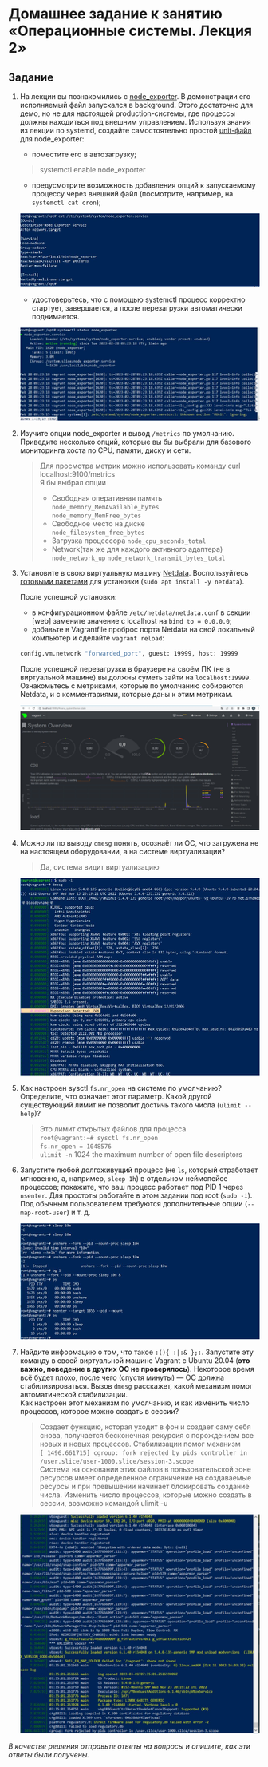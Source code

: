 # Домашнее задание к занятию «Операционные системы. Лекция 2»

## Задание

1. На лекции вы познакомились с [node_exporter](https://github.com/prometheus/node_exporter/releases). В демонстрации его исполняемый файл запускался в background. Этого достаточно для демо, но не для настоящей production-системы, где процессы должны находиться под внешним управлением. Используя знания из лекции по systemd, создайте самостоятельно простой [unit-файл](https://www.freedesktop.org/software/systemd/man/systemd.service.html) для node_exporter:

    * поместите его в автозагрузку;
    > systemctl enable node_exporter
    * предусмотрите возможность добавления опций к запускаемому процессу через внешний файл (посмотрите, например, на `systemctl cat cron`);
  
    ![2](https://github.com/AVasMakarov/devops-netology/blob/main/Screenshots/HW3_4/2.JPG?raw=true)
   
    * удостоверьтесь, что с помощью systemctl процесс корректно стартует, завершается, а после перезагрузки автоматически поднимается.

    ![3](https://github.com/AVasMakarov/devops-netology/blob/main/Screenshots/HW3_4/3.JPG?raw=true)

2. Изучите опции node_exporter и вывод `/metrics` по умолчанию. Приведите несколько опций, которые вы бы выбрали для базового мониторинга хоста по CPU, памяти, диску и сети.

   > Для просмотра метрик можно использовать команду curl localhost:9100/metrics  
   > Я бы выбрал опции
    > - Свободная оперативная память   
      `node_memory_MemAvailable_bytes`  
      `node_memory_MemFree_bytes`
    > - Свободное место на диске   
      `node_filesystem_free_bytes`  
    > - Загрузка процессора 
      `node_cpu_seconds_total`
    > - Network(так же для каждого активного адаптера)
    > `node_network_up`
      `node_network_transmit_bytes_total`

3. Установите в свою виртуальную машину [Netdata](https://github.com/netdata/netdata). Воспользуйтесь [готовыми пакетами](https://packagecloud.io/netdata/netdata/install) для установки (`sudo apt install -y netdata`).

   После успешной установки:

    * в конфигурационном файле `/etc/netdata/netdata.conf` в секции [web] замените значение с localhost на `bind to = 0.0.0.0`;
    * добавьте в Vagrantfile проброс порта Netdata на свой локальный компьютер и сделайте `vagrant reload`:

    ```bash
    config.vm.network "forwarded_port", guest: 19999, host: 19999
    ```

   После успешной перезагрузки в браузере на своём ПК (не в виртуальной машине) вы должны суметь зайти на `localhost:19999`. Ознакомьтесь с метриками, которые по умолчанию собираются Netdata, и с комментариями, которые даны к этим метрикам.

   ![4](https://github.com/AVasMakarov/devops-netology/blob/main/Screenshots/HW3_4/4.JPG?raw=true)

4. Можно ли по выводу `dmesg` понять, осознаёт ли ОС, что загружена не на настоящем оборудовании, а на системе виртуализации?

   >Да, система видит виртуализацию

   ![5](https://github.com/AVasMakarov/devops-netology/blob/main/Screenshots/HW3_4/5.JPG?raw=true)

5. Как настроен sysctl `fs.nr_open` на системе по умолчанию? Определите, что означает этот параметр. Какой другой существующий лимит не позволит достичь такого числа (`ulimit --help`)?

   > Это лимит открытых файлов для процесса  
   > `root@vagrant:~# sysctl fs.nr_open`  
   > `fs.nr_open = 1048576`  
   > `ulimit -n` 1024 the maximum number of open file descriptors

6. Запустите любой долгоживущий процесс (не `ls`, который отработает мгновенно, а, например, `sleep 1h`) в отдельном неймспейсе процессов; покажите, что ваш процесс работает под PID 1 через `nsenter`. Для простоты работайте в этом задании под root (`sudo -i`). Под обычным пользователем требуются дополнительные опции (`--map-root-user`) и т. д.
   
   ![6](https://github.com/AVasMakarov/devops-netology/blob/main/Screenshots/HW3_4/6.JPG?raw=true)

7. Найдите информацию о том, что такое `:(){ :|:& };:`. Запустите эту команду в своей виртуальной машине Vagrant с Ubuntu 20.04 (**это важно, поведение в других ОС не проверялось**). Некоторое время всё будет плохо, после чего (спустя минуты) — ОС должна стабилизироваться. Вызов `dmesg` расскажет, какой механизм помог автоматической стабилизации.  
   Как настроен этот механизм по умолчанию, и как изменить число процессов, которое можно создать в сессии?

   > Cоздает функцию, которая уходит в фон и создает саму себя снова, получается бесконечная рекурсия с порождением все новых и новых процессов.
   > Стабилизации помог механизм  
   > `[ 1496.661715] cgroup: fork rejected by pids controller in /user.slice/user-1000.slice/session-3.scope`   
   > Система на основании этих файлов в пользовательской зоне ресурсов имеет определенное ограничение на создаваемые ресурсы и при превышении начинает блокировать создание числа.
   > Изменить число процессов, которые можно создать в сессии, возможно командой ulimit -u

   ![7](https://github.com/AVasMakarov/devops-netology/blob/main/Screenshots/HW3_4/7.JPG?raw=true)

*В качестве решения отправьте ответы на вопросы и опишите, как эти ответы были получены.*